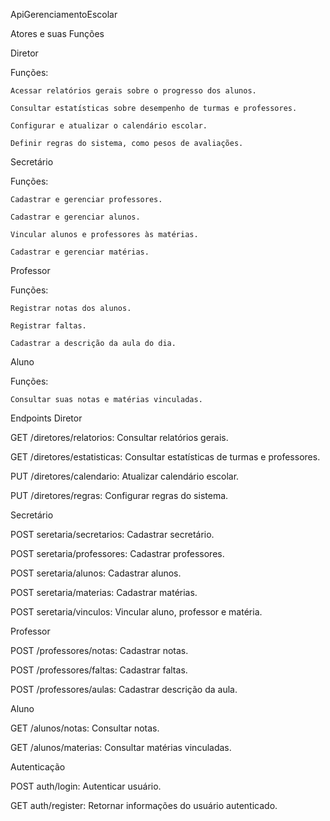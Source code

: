 ApiGerenciamentoEscolar

Atores e suas Funções

Diretor

  Funções:

    Acessar relatórios gerais sobre o progresso dos alunos.

    Consultar estatísticas sobre desempenho de turmas e professores.

    Configurar e atualizar o calendário escolar.

    Definir regras do sistema, como pesos de avaliações.

Secretário

  Funções:

    Cadastrar e gerenciar professores.

    Cadastrar e gerenciar alunos.

    Vincular alunos e professores às matérias.

    Cadastrar e gerenciar matérias.

Professor

  Funções:
  
    Registrar notas dos alunos.

    Registrar faltas.

    Cadastrar a descrição da aula do dia.

Aluno

  Funções:

    Consultar suas notas e matérias vinculadas.

Endpoints 
Diretor

  GET /diretores/relatorios: Consultar relatórios gerais.

  GET /diretores/estatisticas: Consultar estatísticas de turmas e professores.

  PUT /diretores/calendario: Atualizar calendário escolar.

  PUT /diretores/regras: Configurar regras do sistema.

Secretário

  POST seretaria/secretarios: Cadastrar secretário.

  POST seretaria/professores: Cadastrar professores.

  POST seretaria/alunos: Cadastrar alunos.

  POST seretaria/materias: Cadastrar matérias.

  POST seretaria/vinculos: Vincular aluno, professor e matéria.

Professor

  POST /professores/notas: Cadastrar notas.

  POST /professores/faltas: Cadastrar faltas.

  POST /professores/aulas: Cadastrar descrição da aula.

Aluno

  GET /alunos/notas: Consultar notas.

  GET /alunos/materias: Consultar matérias vinculadas.

Autenticação

  POST auth/login: Autenticar usuário.

  GET auth/register: Retornar informações do usuário autenticado.
